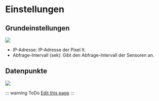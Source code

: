 # Einstellungen

## Grundeinstellungen

![](/iobroker_pixelIt_config.png)

- IP-Adresse: IP-Adresse der Pixel It.
- Abfrage-Intervall (sek): Gibt den Abfrage-Intervall der Sensoren an.

## Datenpunkte

![](/iobroker_pixelIt_datapoints.png)

::: warning ToDo
[Edit this page](https://github.com/o0shojo0o/doc/edit/master/src/ioBroker_seq/options.md)
:::
